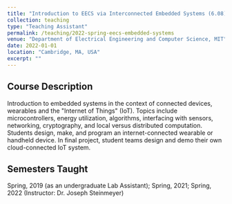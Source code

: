 ```yaml
---
title: "Introduction to EECS via Interconnected Embedded Systems (6.08)"
collection: teaching
type: "Teaching Assistant"
permalink: /teaching/2022-spring-eecs-embedded-systems
venue: "Department of Electrical Engineering and Computer Science, MIT"
date: 2022-01-01
location: "Cambridge, MA, USA"
excerpt: ""
---
```


## Course Description

Introduction to embedded systems in the context of connected devices, wearables and the "Internet of Things" (IoT). Topics include microcontrollers, energy utilization, algorithms, interfacing with sensors, networking, cryptography, and local versus distributed computation. Students design, make, and program an internet-connected wearable or handheld device. In final project, student teams design and demo their own cloud-connected IoT system.

## Semesters Taught
Spring, 2019 (as an undergraduate Lab Assistant); Spring, 2021; Spring, 2022 (Instructor: Dr. Joseph Steinmeyer)